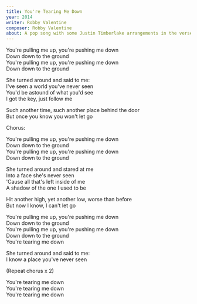 ```yaml
---
title: You're Tearing Me Down
year: 2014
writer: Robby Valentine
composer: Robby Valentine
about: A pop song with some Justin Timberlake arrangements in the verses. Reading the lyric you might think it’s about a love affair. But it’s about Ecstacy and the danger of using it.
---
```


<p>You're pulling me up, you're pushing me down<br />
    Down down to the ground<br />
    You're pulling me up, you're pushing me down<br />
    Down down to the ground</p>

<p>She turned around and said to me:<br />
    I've seen a world you've never seen<br />
    You'd be astound of what you'd see<br />
    I got the key, just follow me</p>

<p>Such another time, such another place behind the door<br />
    But once you know you won't let go</p>

<p class="em">Chorus:</p>

<p>You're pulling me up, you're pushing me down<br />
    Down down to the ground<br />
    You're pulling me up, you're pushing me down<br />
    Down down to the ground</p>

<p>She turned around and stared at me<br />
    Into a face she's never seen<br />
    'Cause all that's left inside of me<br />
    A shadow of the one I used to be</p>

<p>Hit another high, yet another low, worse than before<br />
    But now I know, I can't let go</p>

<p>You're pulling me up, you're pushing me down<br />
    Down down to the ground<br />
    You're pulling me up, you're pushing me down<br />
    Down down to the ground<br />
    You're tearing me down</p>

<p>She turned around and said to me:<br />
    I know a place you've never seen</p>

<p class="em">(Repeat chorus x 2)</p>

<p>You're tearing me down<br />
    You're tearing me down<br />
    You're tearing me down</p>

